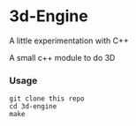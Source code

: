 # 3d-Engine

A little experimentation with C++

A small c++ module to do 3D


### Usage
 ```
git clone this repo
cd 3d-engine
make
```
